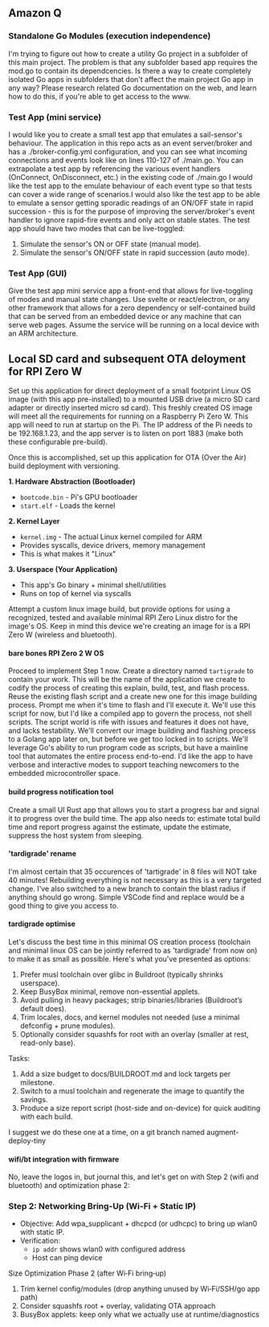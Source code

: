 ## Amazon Q

### Standalone Go Modules (execution independence)
I'm trying to figure out how to create a utility Go project in a subfolder of this main project. The problem is that any subfolder based app requires the mod.go to contain its dependcencies. Is there a way to create completely isolated Go apps in subfolders that don't affect the main project Go app in any way? Please research related Go documentation on the web, and learn how to do this, if you're able to get access to the www.

### Test App (mini service)

I would like you to create a small test app that emulates a sail-sensor's behaviour.
The application in this repo acts as an event server/broker and has a ./broker-config.yml configuration, and you can see what incoming connections and events look like on lines 110-127 of ./main.go. You can extrapolate a test app by referencing the various event handlers (OnConnect, OnDisconnect, etc.) in the existing code of ./main.go  I would like the test app to the emulate behaviour of each event type so that tests can cover a wide range of scenarios.I would also like the test app to be able to emulate a sensor getting sporadic readings of an ON/OFF state in rapid succession - this is for the purpose of improving the server/broker's event handler to ignore rapid-fire events and only act on stable states.  The test app should have two modes that can be live-toggled: 
1. Simulate the sensor's ON or OFF state (manual mode).
2. Simulate the sensor's ON/OFF state in rapid succession (auto mode).

### Test App (GUI)
 Give the test app mini service app a front-end that allows for live-toggling of modes and manual state changes. Use svelte or react/electron, or any other framework that allows for a zero dependency or self-contained build that can be served from an embedded device or any machine that can serve web pages. Assume the service will be running on a local device with an ARM architecture.

 ## Local SD card and subsequent OTA deloyment for RPI Zero W
 Set up this application for direct deployment of a small footprint Linux OS image (with this app pre-installed) to a mounted USB drive (a micro SD card adapter or directly inserted micro sd card). This freshly created OS image will meet all the requirements for running on a Raspberry Pi Zero W. This app will need to run at startup on the Pi. The IP address of the Pi needs to be 192.168.1.23, and the app server is to listen on port 1883 (make both these configurable pre-build).

 Once this is accomplished, set up this application for OTA (Over the Air) build deployment with versioning. 

**1. Hardware Abstraction (Bootloader)**
- `bootcode.bin` - Pi's GPU bootloader
- `start.elf` - Loads the kernel

**2. Kernel Layer**
- `kernel.img` - The actual Linux kernel compiled for ARM
- Provides syscalls, device drivers, memory management
- This is what makes it "Linux"

**3. Userspace (Your Application)**
- This app's Go binary + minimal shell/utilities
- Runs on top of kernel via syscalls

Attempt a custom linux image build, but provide options for using a recognized, tested and available minimal RPI Zero Linux distro for the image's OS.  Keep in mind this device we're creating an image for is a RPI Zero W (wireless and bluetooth).

#### bare bones RPI Zero 2 W OS
Proceed to implement Step 1 now.  Create a directory named `tartigrade` to contain your work. This will be the name of the application we create to codify the process of creating this explain, build, test, and flash process.  Reuse the existing flash script and a create new one for this image building process.  Prompt me when it's time to flash and I'll execute it.  We'll use this script for now, but I'd like a compiled app to govern the process, not shell scripts.  The script world is rife with issues and features it does not have, and lacks testability.  We'll convert our image building and flashing process to a Golang app later on, but before we get too locked in to scripts. We'll leverage Go's ability to run program code as scripts, but have a mainline tool that automates the entire process end-to-end.  I'd like the app to have verbose and interactive modes to support teaching newcomers to the embedded microcontroller space.

#### build progress notification tool
Create a small UI Rust app that allows you to start a progress bar and signal it to progress over the build time.  The app also needs to: estimate total build time and report progress against the estimate, update  the estimate, suppress the host system from sleeping.

#### 'tardigrade' rename
I'm almost certain that 35 occurences of 'tartigrade' in 8 files will NOT take 40 minutes! Rebuilding everything is not necessary as this is a very targeted change. I've also switched to a new branch to contain the blast radius if anything should go wrong.  Simple VSCode find and replace would be a good thing to give you access to.

#### tardigrade optimise
Let's discuss the best time in this minimal OS creation process (toolchain and minimal linux OS can be jointly referred to as 'tardigrade' from now on) to make it as small as possible.  Here's what you've presented as options:

1. Prefer musl toolchain over glibc in Buildroot (typically shrinks userspace).
2. Keep BusyBox minimal, remove non-essential applets.
3. Avoid pulling in heavy packages; strip binaries/libraries (Buildroot’s default does).
4. Trim locales, docs, and kernel modules not needed (use a minimal defconfig + prune modules).
5. Optionally consider squashfs for root with an overlay (smaller at rest, read-only base).

Tasks:
1. Add a size budget to docs/BUILDROOT.md and lock targets per milestone.
2. Switch to a musl toolchain and regenerate the image to quantify the savings.
3. Produce a size report script (host-side and on-device) for quick auditing with each build.

I suggest we do these one at a time, on a git branch named augment-deploy-tiny


#### wifi/bt integration with firmware
No, leave the logos in, but journal this, and let's get on with Step 2 (wifi and bluetooth) and optimization phase 2: 

### Step 2: Networking Bring-Up (Wi-Fi + Static IP)
- Objective: Add wpa_supplicant + dhcpcd (or udhcpc) to bring up wlan0 with static IP.
- Verification:
  - `ip addr` shows wlan0 with configured address
  - Host can ping device

Size Optimization Phase 2 (after Wi‑Fi bring‑up)
1. Trim kernel config/modules (drop anything unused by Wi‑Fi/SSH/go app path)
2. Consider squashfs root + overlay, validating OTA approach
3. BusyBox applets: keep only what we actually use at runtime/diagnostics